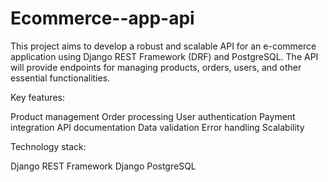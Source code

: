 # Ecommerce--app-api
This project aims to develop a robust and scalable API for an e-commerce application using Django REST Framework (DRF) and PostgreSQL. The API will provide endpoints for managing products, orders, users, and other essential functionalities.

Key features:

Product management
Order processing
User authentication
Payment integration
API documentation
Data validation
Error handling
Scalability


Technology stack:

Django REST Framework
Django
PostgreSQL

